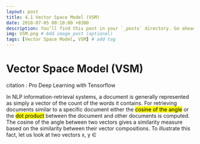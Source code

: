 ```yaml
---
layout: post
title: 4.1 Vector Space Model (VSM)
date: 2018-07-05 00:10:00 +0300
description: You’ll find this post in your `_posts` directory. Go ahead and edit it and re-build the site to see your changes. # Add post description (optional)
img: VSM.png # Add image post (optional)
tags: [Vector Space Model, VSM] # add tag
---
```

# Vector Space Model (VSM)

citation : Pro Deep Learning with Tensorflow

In NLP information-retrieval systems, a document is generally represented as simply a vector of the count of the words it contains.
For retrieving documents similar to a specific document either the <mark>cosine of the angle</mark> or the <mark>dot product</mark> between the document and other documents is computed.
The cosine of the angle between two vectors gives a similarity measure based on the similarity between their vector compositions.
To illustrate this fact, let us look at two vectors x, y $\in$




